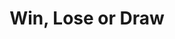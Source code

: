 ---
layout: video
series: Mike and Bootsy
episode: 21
title: Win, Lose or Draw
permalink: /mike-and-bootsy/episode-21
video_info:
  - youtube;YouTube;5UaDepGRB3I
release_date: 2016-05-25
platforms:
  - Nintendo Entertainment System
short_platforms:
  - NES
thumbnails:
games:
  - Win, Lose or Draw
current_description: |
  Mike Matei and Bootsy play Win, Lose or Draw for NES !
---